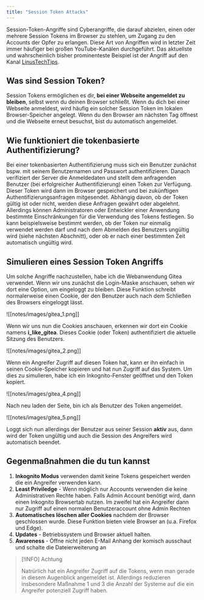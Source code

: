 ```yaml
---
title: "Session Token Attacks"
---
```

Session-Token-Angriffe sind Cyberangriffe, die darauf abzielen, einen oder mehrere Session Tokens im Browser zu stehlen, um Zugang zu den Accounts der Opfer zu erlangen. Diese Art von Angriffen wird in letzter Zeit immer häufiger bei großen YouTube-Kanälen durchgeführt. Das aktuellste und wahrscheinlich bisher prominenteste Beispiel ist der Angriff auf den Kanal [LinusTechTips](https://www.youtube.com/watch?v=yGXaAWbzl5A).

## Was sind Session Token?
Session Tokens ermöglichen es dir, **bei einer Webseite angemeldet zu bleiben**, selbst wenn du deinen Browser schließt. Wenn du dich bei einer Webseite anmeldest, wird häufig ein solcher Session Token im lokalen Browser-Speicher angelegt. Wenn du den Browser am nächsten Tag öffnest und die Webseite erneut besuchst, bist du automatisch angemeldet.

## Wie funktioniert die tokenbasierte Authentifizierung?
Bei einer tokenbasierten Authentifizierung muss sich ein Benutzer zunächst bspw. mit seinem Benutzernamen und Passwort authentifizieren. Danach verifiziert der Server die Anmeldedaten und stellt dem anfragenden Benutzer (bei erfolgreicher Authentifizierung) einen Token zur Verfügung. Dieser Token wird dann im Browser gespeichert und bei zukünftigen Authentifizierungsanfragen mitgesendet. Abhängig davon, ob der Token gültig ist oder nicht, werden diese Anfragen gewährt oder abgelehnt. Allerdings können Administratoren oder Entwickler einer Anwendung bestimmte Einschränkungen für die Verwendung des Tokens festlegen. So kann beispielsweise bestimmt werden, ob der Token nur einmalig verwendet werden darf und nach dem Abmelden des Benutzers ungültig wird (siehe nächsten Abschnitt), oder ob er nach einer bestimmten Zeit automatisch ungültig wird.

## Simulieren eines Session Token Angriffs
Um solche Angriffe nachzustellen, habe ich die Webanwendung Gitea verwendet. Wenn wir uns zunächst die Login-Maske anschauen, sehen wir dort eine Option, um eingeloggt zu bleiben. Diese Funktion schreibt normalerweise einen Cookie, der den Benutzer auch nach dem Schließen des Browsers eingeloggt lässt.

![[notes/images/gitea_1.png]]


Wenn wir uns nun die Cookies anschauen, erkennen wir dort ein Cookie namens **i_like_gitea**. Dieses Cookie (oder Token) authentifiziert die aktuelle Sitzung des Benutzers.

![[notes/images/gitea_2.png]]

Wenn ein Angreifer Zugriff auf diesen Token hat, kann er ihn einfach in seinen Cookie-Speicher kopieren und hat nun Zugriff auf das System. Um dies zu simulieren, habe ich ein Inkognito-Fenster geöffnet und den Token kopiert.

![[notes/images/gitea_4.png]]

Nach neu laden der Seite, bin ich als Benutzer des Token angemeldet.

![[notes/images/gitea_5.png]]

Loggt sich nun allerdings der Benutzer aus seiner Session **aktiv** aus, dann wird der Token ungültig und auch die Session des Angreifers wird automatisch beendet.


## Gegenmaßnahmen die du tun kannst
1. **Inkognito Modus** verwenden damit keine Tokens gespeichert werden die ein Angreifer verwenden kann. 
2. **Least Priviledge** - Wenn möglich nur Accounts verwenden die keine Administrativen Rechte haben. Falls Admin Account benötigt wird, dann einen Inkognito Browsertab nutzen. Im zweifel hat ein Angreifer dann nur Zugriff auf einen normalen Benutzeraccount ohne Admin Rechten 
3. **Automatisches löschen aller Cookies** nachdem der Browser geschlossen wurde. Diese Funktion bieten viele Browser an (u.a. Firefox und Edge). 
4. **Updates** - Betriebssystem und Browser aktuell halten.
5. **Awareness** - Öffne nicht jeden E-Mail Anhang der komisch ausschaut und schalte die Dateierweiterung an 

>[!INFO]
>Achtung
>
>Natrürlich hat ein Angreifer Zugriff auf die Tokens, wenn man gerade in diesem Augenblick angemeldet ist. Allerdings reduzieren insbesondere Maßnahme 1 und 3 die Anzahl der Systeme auf die ein Angreifer potenziell Zugriff haben. 





